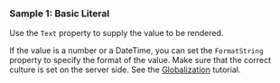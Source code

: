 ### Sample 1: Basic Literal

Use the `Text` property to supply the value to be rendered.

If the value is a number or a DateTime, you can set the `FormatString` property to specify the format of the value.
Make sure that the correct culture is set on the server side. See the [Globalization](/docs/tutorials/basics-globalization/{branch}) tutorial.
